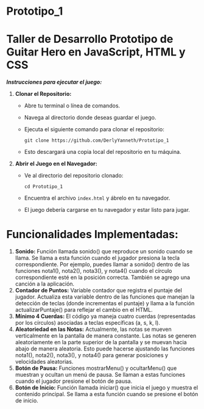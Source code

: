 # Prototipo_1
# Taller de Desarrollo Prototipo de Guitar Hero en JavaScript, HTML y CSS

***Instrucciones para ejecutar el juego:***

1. **Clonar el Repositorio:**

   - Abre tu terminal o línea de comandos.
   - Navega al directorio donde deseas guardar el juego.
   - Ejecuta el siguiente comando para clonar el repositorio:

     ```
     git clone https://github.com/DerlyYanneth/Prototipo_1
     ```

   - Esto descargará una copia local del repositorio en tu máquina.

2. **Abrir el Juego en el Navegador:**

   - Ve al directorio del repositorio clonado:

     ```
     cd Prototipo_1
     ```

   - Encuentra el archivo `index.html` y ábrelo en tu navegador. 

   - El juego debería cargarse en tu navegador y estar listo para jugar.

# Funcionalidades Implementadas:
1.   **Sonido:** Función llamada sonido() que reproduce un sonido cuando se llama. Se llama a esta función cuando el jugador presiona la tecla correspondiente. Por ejemplo, puedes llamar a sonido() dentro de las funciones nota1(), nota2(), nota3(), y nota4() cuando el círculo correspondiente esté en la posición correcta. También se agrego una canción a la aplicación.
2.   **Contador de Puntos:** Variable contador que registra el puntaje del jugador. Actualiza esta variable dentro de las funciones que manejan la detección de teclas (donde incrementas el puntaje) y llama a la función actualizarPuntaje() para reflejar el cambio en el HTML.
3.   **Mínimo 4 Cuerdas:** El código ya maneja cuatro cuerdas (representadas por los círculos) asociadas a teclas específicas (a, s, k, l).
4.   **Aleatoriedad en las Notas:** Actualmente, las notas se mueven verticalmente en la pantalla de manera constante. Las notas se generen aleatoriamente en la parte superior de la pantalla y se muevan hacia abajo de manera aleatoria. Esto puede hacerse ajustando las funciones nota1(), nota2(), nota3(), y nota4() para generar posiciones y velocidades aleatorias.
5.   **Botón de Pausa:** Funciones mostrarMenu() y ocultarMenu() que muestran y ocultan un menú de pausa. Se llaman a estas funciones cuando el jugador presione el botón de pausa.
6.   **Botón de Inicio:** Función llamada iniciar() que inicia el juego y muestra el contenido principal. Se llama a esta función cuando se presione el botón de inicio.

